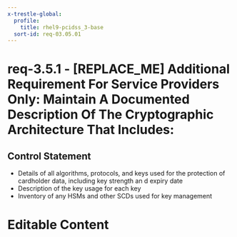 ```yaml
---
x-trestle-global:
  profile:
    title: rhel9-pcidss_3-base
  sort-id: req-03.05.01
---
```


# req-3.5.1 - \[REPLACE_ME\] Additional Requirement  For Service  Providers  Only: Maintain A Documented Description Of The Cryptographic Architecture That Includes: 

## Control Statement

* Details of all algorithms, protocols, and keys used  for the protection of
cardholder data, including key strength an d expiry date
* Description of the key usage for each key
* Inventory of any HSMs and other SCDs  used for key management

# Editable Content

<!-- Make additions and edits below -->
<!-- The above represents the contents of the control as received by the profile, prior to additions. -->
<!-- If the profile makes additions to the control, they will appear below. -->
<!-- The above markdown may not be edited but you may edit the content below, and/or introduce new additions to be made by the profile. -->
<!-- If there is a yaml header at the top, parameter values may be edited. Use --set-parameters to incorporate the changes during assembly. -->
<!-- The content here will then replace what is in the profile for this control, after running profile-assemble. -->
<!-- The current profile has no added parts for this control, but you may add new ones here. -->
<!-- Each addition must have a heading either of the form ## Control my_addition_name -->
<!-- or ## Part a. (where the a. refers to one of the control statement labels.) -->
<!-- "## Control" parts are new parts added after the statement part. -->
<!-- "## Part" parts are new parts added into the top-level statement part with that label. -->
<!-- Subparts may be added with nested hash levels of the form ### My Subpart Name -->
<!-- underneath the parent ## Control or ## Part being added -->
<!-- See https://oscal-compass.github.io/compliance-trestle/tutorials/ssp_profile_catalog_authoring/ssp_profile_catalog_authoring for guidance. -->
